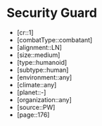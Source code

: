 
# Security Guard

- [cr::1]
- [combatType::combatant]
- [alignment::LN]
- [size::medium]
- [type::humanoid]
- [subtype::human]
- [environment::any]
- [climate::any]
- [planet::-]
- [organization::any]
- [source::PW]
- [page::176]
